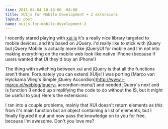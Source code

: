 ```yaml
--- 
time: 2011-04-04 10:48:00 -04:00 
title: XUIjs for Mobile Development + 2 extensions 
layout: post 
name: xuijs-for-mobile-development-2 
--- 
```


I recently stared playing with [xui.js](http://xuijs.com/) it's a really nice library targeted to mobile devices, and it's based on JQuery. I'd really like to stick with jQuery but jQuery Mobile is actually more like jQueryUI for mobile and I'm not into making everything on the mobile web look like native iPhone (because if users wanted that UI they'd buy an iPhone!)  

The thing with switching between xui and jQuery is that all the functions
aren't there. Fortunately you can extend XUIjs! I was porting [Marco van
Hylckama Vlieg's Simple jQuery Accordion](http://www.i-marco.nl/weblog/jquery-
accordion-menu/) and needed jQuery's next and is function (I ended up
simplifying the code to do without the IS, but it might be useful to you)
Here's the extensions:


I ran into a couple problems, mainly that XUI doesn't return elements as
_this_ from it's main function but an object containing a list of elements,
but I finally figured it out and now pass the knowledge on to you for free,
because I'm awesome. Don't you love me?
